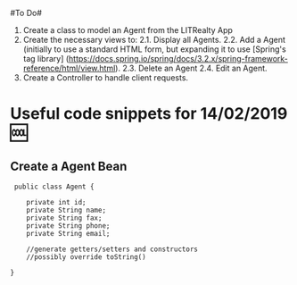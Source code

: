 #To Do#

1. Create a class to model an Agent from the LITRealty App
2. Create the necessary views to:
   2.1. Display all Agents.
   2.2. Add a Agent (initially to use a standard HTML form, but expanding it to use [Spring's tag library] (https://docs.spring.io/spring/docs/3.2.x/spring-framework-reference/html/view.html).
   2.3. Delete an Agent
   2.4. Edit an Agent.
3. Create a Controller to handle client requests.


# Useful code snippets for 14/02/2019  :cool:
## Create a Agent Bean ##
```
 public class Agent {
    
    private int id;
    private String name;
    private String fax;
    private String phone;
    private String email;
	
	//generate getters/setters and constructors
	//possibly override toString()
	
}

